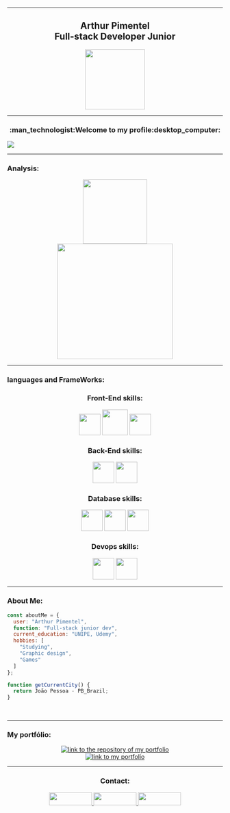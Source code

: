 <hr>
<div align="center">
  <h2><b>Arthur Pimentel</b><br>Full-stack Developer Junior</h2>
  <img width="140px" src="https://github.com/user-attachments/assets/e788bf12-860c-442d-a369-8225acb29439">  
</div>
<hr>
<div align="center">
  <h3>:man_technologist:Welcome to my profile:desktop_computer:</h3>
</div>
<img src="https://github.com/user-attachments/assets/3903fd2b-1a49-44f7-9a9a-5587a97b6e5a">
<br>
<hr>
<h3><b>Analysis:</b></h3>
<div align="center">
    <img height="150px"src="https://github-readme-stats.vercel.app/api?username=ArthurPimentell&show_icons=true&theme=dark&hide&title_color=020201&text_color=020201F&icon_color=020201&border_color=020201&bg_color=0499ef">
    <br><img height="270px"src="https://github-readme-stats.vercel.app/api/top-langs/?username=ArthurPimentell&compact&langs_count=8&theme=dark&hide&title_color=020201&text_color=020201&icon_color=020201&border_color=020201&bg_color=0499ef">
</div>
<hr>
<h3>languages and FrameWorks:</h3>
<div align="center">
  
<h3>Front-End skills:</h3>
  <img height="50px"  src="https://github.com/LucasLima004/LucasLima004/assets/99892157/3bfd35cd-2c29-437d-9f25-1dcd28854f84">
  <img height="60px"  src="https://user-images.githubusercontent.com/99892157/191785329-07cf428a-ad15-487a-9b20-4a34d347b4b0.svg"> 
  <img height="50px"  src="https://user-images.githubusercontent.com/99892157/166864745-578dda4f-4e66-4d4e-8a58-05a5b658cc68.svg">
 
<h3>Back-End skills:</h3>
  <img height="50px"  src="https://user-images.githubusercontent.com/99892157/191781995-8b0f6f94-96da-411d-bcb8-1a7764ccaa26.svg">
  <img height="50px"  src="https://github.com/user-attachments/assets/91788f29-3734-40c3-83cc-758b819c990f">


<h3>Database skills:</h3>
  <img height="50px"  src="https://github.com/LucasLima004/LucasLima004/assets/99892157/3cf2f4af-acb6-496f-821c-b1f6070f5eed">
  <img height="50px"  src="https://github.com/LucasLima004/LucasLima004/assets/99892157/dbe5d76d-127c-4751-802e-b1e082382b6b">
  <img height="50px"  src="https://github.com/LucasLima004/LucasLima004/assets/99892157/ce43744e-ae0b-47e7-ad70-fe500aeaadd8">



<h3>Devops skills:</h3>
  <img height="50px"  src="https://github.com/LucasLima004/LucasLima004/assets/99892157/2ae131a5-e0b7-4bb7-b58c-111ceac1cce8">
  <img height="50px"  src="https://github.com/LucasLima004/LucasLima004/assets/99892157/6a8cf7ca-2036-4247-be78-64ac2e919a7e">
</div>

<hr>

<h3 align="left">About Me:</h3>


```js
const aboutMe = {
  user: "Arthur Pimentel",
  function: "Full-stack junior dev",
  current_education: "UNIPE, Udemy",
  hobbies: [
    "Studying",
    "Graphic design",
    "Games"
  ]
};

function getCurrentCity() {
  return João Pessoa - PB_Brazil;
}

```
<br>
<hr>
<h3>My portfólio:</h3>
<div align="center">
<a href="https://lucaslima004.github.io/MyPortfolio/">
    <img alt="link to the repository of my portfolio" src="https://github-readme-stats.vercel.app/api/pin/?username=LucasLima004&repo=MyPortfolio&bg_color=0499ef&title_color=0D0F1B&text_color=0D0F1B&hide_border=&show_icons=true&icon_color=0D0F1B&locale=en">
</a>
</br>
<a href="[https://lucaslima004.github.io/MyPortf-lio/](https://lucaslima004.github.io/MyPortfolio/)">
    <img alt="link to my portfolio" src="https://img.shields.io/static/v1?label&message=open+portfolio&color=005997&style=for-the-badge" />
</a>
</div>
<div align="center">
  
 <hr>
  <h3><b>Contact:</b></h3>
  <a href="https://api.whatsapp.com/send?phone=5581992417343&text=Ol%C3%A1%2C%20estou%20interessado(a)%20nos%20seus%20servi%C3%A7os." target="_blank">
    <img width="100px" height="30px" src="https://img.shields.io/badge/WhatsApp-0499ef?style=for-the-badge&logo=whatsapp&logoColor=white">
  </a>
  <a target="_blank" href="mailto:pimentelarthur10@gmail.com">
     <img width="100px" height="30px" src="https://img.shields.io/badge/Gmail-0499ef?style=for-the-badge&logo=gmail&logoColor=white">
  </a>
  <a target="_blank" href="https://www.linkedin.com/in/arthur-pimentel-03a7312a0/">
    <img width="100px" height="30px"  src="https://img.shields.io/badge/LinkedIn-0499ef?style=for-the-badge&logo=linkedin&logoColor=white">
  </a> 
</div>

  
